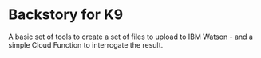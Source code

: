 # Backstory for K9

A basic set of tools to create a set of files to upload to IBM Watson - and a simple Cloud Function to interrogate the result.
